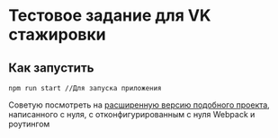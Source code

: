 # Тестовое задание для VK стажировки

## Как запустить
```
npm run start //Для запуска приложения
```
Советую посмотреть на [расширенную версию подобного проекта](https://github.com/jestersj/EmployeesList), написанного с нуля, с отконфигурированным с нуля Webpack и роутингом
